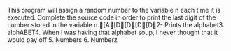 This program will assign a random number to the variable n each time it is executed. Complete the source code in order to print the last digit of the number stored in the variable n.[A[D[D[D[D2- Prints the alphabet3. alphABET4. When I was having that alphabet soup, I never thought that it would pay off
5. Numbers
6. Numberz